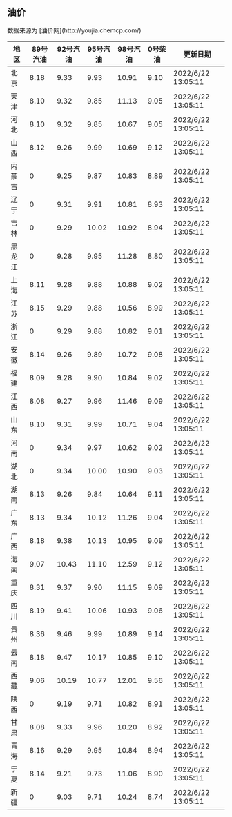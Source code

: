 
<!DOCTYPE html>
<html lang="zh-cn">
<head>
<link href="https://cdn.jsdelivr.net/gh/RookieFanzk/link/github.css" rel="stylesheet">
</head>

<body>
<h2>油价</h2>
<p>数据来源为 [油价网](http://youjia.chemcp.com/) </p>
<table>
<thead>
<tr>
<th>地区</th>
<th>89号汽油</th>
<th>92号汽油</th>
<th>95号汽油</th>
<th>98号汽油</th>
<th>0号柴油</th>
<th>更新日期</th>
</tr>
</thead>
<tbody>
<tr>
<td>北京</td>
<td>8.18</td>
<td>9.33</td>
<td>9.93</td>
<td>10.91</td>
<td>9.10</td>
<td>2022/6/22 13:05:11</td>
</tr>
<tr>
<td>天津</td>
<td>8.10</td>
<td>9.32</td>
<td>9.85</td>
<td>11.13</td>
<td>9.05</td>
<td>2022/6/22 13:05:11</td>
</tr>
<tr>
<td>河北</td>
<td>8.10</td>
<td>9.32</td>
<td>9.85</td>
<td>10.67</td>
<td>9.05</td>
<td>2022/6/22 13:05:11</td>
</tr>
<tr>
<td>山西</td>
<td>8.12</td>
<td>9.26</td>
<td>9.99</td>
<td>10.69</td>
<td>9.12</td>
<td>2022/6/22 13:05:11</td>
</tr>
<tr>
<td>内蒙古</td>
<td>0</td>
<td>9.25</td>
<td>9.87</td>
<td>10.83</td>
<td>8.89</td>
<td>2022/6/22 13:05:11</td>
</tr>
<tr>
<td>辽宁</td>
<td>0</td>
<td>9.31</td>
<td>9.91</td>
<td>10.81</td>
<td>8.93</td>
<td>2022/6/22 13:05:11</td>
</tr>
<tr>
<td>吉林</td>
<td>0</td>
<td>9.29</td>
<td>10.02</td>
<td>10.92</td>
<td>8.94</td>
<td>2022/6/22 13:05:11</td>
</tr>
<tr>
<td>黑龙江</td>
<td>0</td>
<td>9.28</td>
<td>9.95</td>
<td>11.28</td>
<td>8.80</td>
<td>2022/6/22 13:05:11</td>
</tr>
<tr>
<td>上海</td>
<td>8.11</td>
<td>9.28</td>
<td>9.88</td>
<td>10.88</td>
<td>9.02</td>
<td>2022/6/22 13:05:11</td>
</tr>
<tr>
<td>江苏</td>
<td>8.15</td>
<td>9.29</td>
<td>9.88</td>
<td>10.56</td>
<td>8.99</td>
<td>2022/6/22 13:05:11</td>
</tr>
<tr>
<td>浙江</td>
<td>0</td>
<td>9.29</td>
<td>9.88</td>
<td>10.82</td>
<td>9.01</td>
<td>2022/6/22 13:05:11</td>
</tr>
<tr>
<td>安徽</td>
<td>8.14</td>
<td>9.26</td>
<td>9.89</td>
<td>10.72</td>
<td>9.08</td>
<td>2022/6/22 13:05:11</td>
</tr>
<tr>
<td>福建</td>
<td>8.09</td>
<td>9.28</td>
<td>9.90</td>
<td>10.84</td>
<td>9.02</td>
<td>2022/6/22 13:05:11</td>
</tr>
<tr>
<td>江西</td>
<td>8.08</td>
<td>9.27</td>
<td>9.96</td>
<td>11.46</td>
<td>9.09</td>
<td>2022/6/22 13:05:11</td>
</tr>
<tr>
<td>山东</td>
<td>8.10</td>
<td>9.31</td>
<td>9.99</td>
<td>10.71</td>
<td>9.04</td>
<td>2022/6/22 13:05:11</td>
</tr>
<tr>
<td>河南</td>
<td>0</td>
<td>9.34</td>
<td>9.97</td>
<td>10.62</td>
<td>9.02</td>
<td>2022/6/22 13:05:11</td>
</tr>
<tr>
<td>湖北</td>
<td>0</td>
<td>9.34</td>
<td>10.00</td>
<td>10.90</td>
<td>9.03</td>
<td>2022/6/22 13:05:11</td>
</tr>
<tr>
<td>湖南</td>
<td>8.13</td>
<td>9.26</td>
<td>9.84</td>
<td>10.64</td>
<td>9.11</td>
<td>2022/6/22 13:05:11</td>
</tr>
<tr>
<td>广东</td>
<td>8.13</td>
<td>9.34</td>
<td>10.12</td>
<td>11.26</td>
<td>9.04</td>
<td>2022/6/22 13:05:11</td>
</tr>
<tr>
<td>广西</td>
<td>8.18</td>
<td>9.38</td>
<td>10.13</td>
<td>10.95</td>
<td>9.09</td>
<td>2022/6/22 13:05:11</td>
</tr>
<tr>
<td>海南</td>
<td>9.07</td>
<td>10.43</td>
<td>11.10</td>
<td>12.59</td>
<td>9.12</td>
<td>2022/6/22 13:05:11</td>
</tr>
<tr>
<td>重庆</td>
<td>8.31</td>
<td>9.37</td>
<td>9.90</td>
<td>11.15</td>
<td>9.09</td>
<td>2022/6/22 13:05:11</td>
</tr>
<tr>
<td>四川</td>
<td>8.19</td>
<td>9.41</td>
<td>10.06</td>
<td>10.93</td>
<td>9.06</td>
<td>2022/6/22 13:05:11</td>
</tr>
<tr>
<td>贵州</td>
<td>8.36</td>
<td>9.46</td>
<td>9.99</td>
<td>10.89</td>
<td>9.14</td>
<td>2022/6/22 13:05:11</td>
</tr>
<tr>
<td>云南</td>
<td>8.18</td>
<td>9.47</td>
<td>10.17</td>
<td>10.85</td>
<td>9.10</td>
<td>2022/6/22 13:05:11</td>
</tr>
<tr>
<td>西藏</td>
<td>9.06</td>
<td>10.19</td>
<td>10.77</td>
<td>12.01</td>
<td>9.56</td>
<td>2022/6/22 13:05:11</td>
</tr>
<tr>
<td>陕西</td>
<td>0</td>
<td>9.19</td>
<td>9.71</td>
<td>10.82</td>
<td>8.91</td>
<td>2022/6/22 13:05:11</td>
</tr>
<tr>
<td>甘肃</td>
<td>8.08</td>
<td>9.33</td>
<td>9.96</td>
<td>10.20</td>
<td>8.92</td>
<td>2022/6/22 13:05:11</td>
</tr>
<tr>
<td>青海</td>
<td>8.16</td>
<td>9.29</td>
<td>9.95</td>
<td>10.84</td>
<td>8.94</td>
<td>2022/6/22 13:05:11</td>
</tr>
<tr>
<td>宁夏</td>
<td>8.14</td>
<td>9.21</td>
<td>9.73</td>
<td>11.06</td>
<td>8.90</td>
<td>2022/6/22 13:05:11</td>
</tr>
<tr>
<td>新疆</td>
<td>0</td>
<td>9.03</td>
<td>9.71</td>
<td>10.24</td>
<td>8.74</td>
<td>2022/6/22 13:05:11</td>
</tr>
</tbody>
</table>
</body>
</html>
